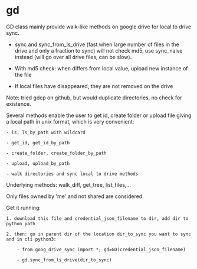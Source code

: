 # gd

GD class mainly provide walk-like methods on google drive for local to drive sync.

- sync and sync_from_ls_drive (fast when large number of files in the drive and only a fraction to sync) will not check md5, use sync_naive instead (will go over all drive files, can be slow).

- With md5 check: when differs from local value, upload new instance of the file

- If local files have disappeared, they are not removed on the drive

Note: tried gdcp on github, but would duplicate directories, no check for existence.

Several methods enable the user to get id, create folder or upload file giving a local path in unix format, which is very convenient:

    - ls, ls_by_path with wildcard

    - get_id, get_id_by_path

    - create_folder, create_folder_by_path

    - upload, upload_by_path

    - walk directories and sync local to drive methods

Underlying methods: walk_diff, get_tree, list_files,...

Only files owned by 'me' and not shared are considered.

Get it running:

    1. download this file and credential_json_filename to dir, add dir to python path
    
    2. then: go in parent dir of the location dir_to_sync you want to sync and in cli python3:
    
        - from goog_drive_sync import *; gd=GD(credential_json_filename)
        
        - gd.sync_from_ls_drive(dir_to_sync)

